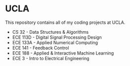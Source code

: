 # UCLA

This repository contains all of my coding projects at UCLA.

* CS 32     - Data Structures & Algorithms
* ECE 113D  - Digital Signal Processing Design
* ECE 133A  - Applied Numerical Computing
* ECE 141   - Feedback Control
* ECE 188   - Applied & Interactive Machine Learning
* ECE 3     - Intro to Electrical Engineering
